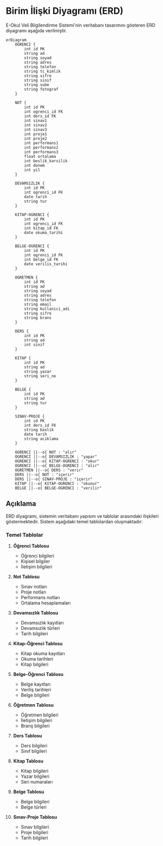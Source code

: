 # Birim İlişki Diyagramı (ERD)

E-Okul Veli Bilgilendirme Sistemi'nin veritabanı tasarımını gösteren ERD diyagramı aşağıda verilmiştir.

```mermaid
erDiagram
    OGRENCI {
        int id PK
        string ad
        string soyad
        string adres
        string telefon
        string tc_kimlik
        string sifre
        string sinif
        string sube
        string fotograf
    }
    
    NOT {
        int id PK
        int ogrenci_id FK
        int ders_id FK
        int sinav1
        int sinav2
        int sinav3
        int proje1
        int proje2
        int performans1
        int performans2
        int performans3
        float ortalama
        int beslik_karsilik
        int donem
        int yil
    }
    
    DEVAMSIZLIK {
        int id PK
        int ogrenci_id FK
        date tarih
        string tur
    }
    
    KITAP-OGRENCI {
        int id PK
        int ogrenci_id FK
        int kitap_id FK
        date okuma_tarihi
    }
    
    BELGE-OGRENCI {
        int id PK
        int ogrenci_id FK
        int belge_id FK
        date verilis_tarihi
    }
    
    OGRETMEN {
        int id PK
        string ad
        string soyad
        string adres
        string telefon
        string email
        string kullanici_adi
        string sifre
        string brans
    }
    
    DERS {
        int id PK
        string ad
        int sinif
    }
    
    KITAP {
        int id PK
        string ad
        string yazar
        string seri_no
    }
    
    BELGE {
        int id PK
        string ad
        string tur
    }
    
    SINAV-PROJE {
        int id PK
        int ders_id FK
        string baslik
        date tarih
        string aciklama
    }

    OGRENCI ||--o{ NOT : "alır"
    OGRENCI ||--o{ DEVAMSIZLIK : "yapar"
    OGRENCI ||--o{ KITAP-OGRENCI : "okur"
    OGRENCI ||--o{ BELGE-OGRENCI : "alır"
    OGRETMEN ||--o{ DERS : "verir"
    DERS ||--o{ NOT : "içerir"
    DERS ||--o{ SINAV-PROJE : "içerir"
    KITAP ||--o{ KITAP-OGRENCI : "okunur"
    BELGE ||--o{ BELGE-OGRENCI : "verilir"
```

## Açıklama

ERD diyagramı, sistemin veritabanı yapısını ve tablolar arasındaki ilişkileri göstermektedir. Sistem aşağıdaki temel tablolardan oluşmaktadır:

### Temel Tablolar

1. **Öğrenci Tablosu**
   - Öğrenci bilgileri
   - Kişisel bilgiler
   - İletişim bilgileri

2. **Not Tablosu**
   - Sınav notları
   - Proje notları
   - Performans notları
   - Ortalama hesaplamaları

3. **Devamsızlık Tablosu**
   - Devamsızlık kayıtları
   - Devamsızlık türleri
   - Tarih bilgileri

4. **Kitap-Öğrenci Tablosu**
   - Kitap okuma kayıtları
   - Okuma tarihleri
   - Kitap bilgileri

5. **Belge-Öğrenci Tablosu**
   - Belge kayıtları
   - Veriliş tarihleri
   - Belge bilgileri

6. **Öğretmen Tablosu**
   - Öğretmen bilgileri
   - İletişim bilgileri
   - Branş bilgileri

7. **Ders Tablosu**
   - Ders bilgileri
   - Sınıf bilgileri

8. **Kitap Tablosu**
   - Kitap bilgileri
   - Yazar bilgileri
   - Seri numaraları

9. **Belge Tablosu**
   - Belge bilgileri
   - Belge türleri

10. **Sınav-Proje Tablosu**
    - Sınav bilgileri
    - Proje bilgileri
    - Tarih bilgileri 